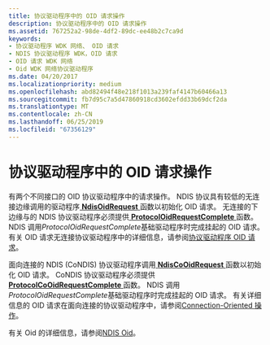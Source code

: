 ```yaml
---
title: 协议驱动程序中的 OID 请求操作
description: 协议驱动程序中的 OID 请求操作
ms.assetid: 767252a2-98de-4df2-89dc-ee48b2c7ca9d
keywords:
- 协议驱动程序 WDK 网络、 OID 请求
- NDIS 协议驱动程序 WDK，OID 请求
- OID 请求 WDK 网络
- Oid WDK 网络协议驱动程序
ms.date: 04/20/2017
ms.localizationpriority: medium
ms.openlocfilehash: abd82494f48e218f1013a239faf4147b60466a13
ms.sourcegitcommit: fb7d95c7a5d47860918cd3602efdd33b69dcf2da
ms.translationtype: MT
ms.contentlocale: zh-CN
ms.lasthandoff: 06/25/2019
ms.locfileid: "67356129"
---
```

# <a name="oid-request-operations-in-a-protocol-driver"></a>协议驱动程序中的 OID 请求操作





有两个不同接口的 OID 协议驱动程序中的请求操作。 NDIS 协议具有较低的无连接边缘调用的驱动程序[ **NdisOidRequest** ](https://docs.microsoft.com/windows-hardware/drivers/ddi/content/ndis/nf-ndis-ndisoidrequest)函数以初始化 OID 请求。 无连接的下边缘与的 NDIS 协议驱动程序必须提供[ **ProtocolOidRequestComplete** ](https://docs.microsoft.com/windows-hardware/drivers/ddi/content/ndis/nc-ndis-protocol_oid_request_complete)函数。 NDIS 调用*ProtocolOidRequestComplete*基础驱动程序时完成挂起的 OID 请求。 有关 OID 请求无连接协议驱动程序中的详细信息，请参阅[协议驱动程序 OID 请求](protocol-driver-oid-requests.md)。

面向连接的 NDIS (CoNDIS) 协议驱动程序调用[ **NdisCoOidRequest** ](https://docs.microsoft.com/windows-hardware/drivers/ddi/content/ndis/nf-ndis-ndiscooidrequest)函数以初始化 OID 请求。 CoNDIS 协议驱动程序必须提供[ **ProtocolCoOidRequestComplete** ](https://docs.microsoft.com/windows-hardware/drivers/ddi/content/ndis/nc-ndis-protocol_co_oid_request_complete)函数。 NDIS 调用*ProtocolOidRequestComplete*基础驱动程序时完成挂起的 OID 请求。 有关详细信息的 OID 请求在面向连接的协议驱动程序中，请参阅[Connection-Oriented 操作](connection-oriented-operations.md)。

有关 Oid 的详细信息，请参阅[NDIS Oid](https://docs.microsoft.com/windows-hardware/drivers/ddi/content/_netvista/)。

 

 





